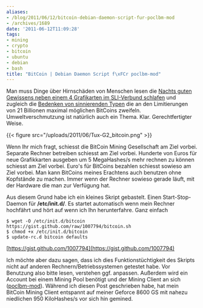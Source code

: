 ```yaml
---
aliases:
- /blog/2011/06/12/bitcoin-debian-daemon-script-fur-poclbm-mod
- /archives/1689
date: '2011-06-12T11:09:28'
tags:
- mining
- crypto
- bitcoin
- ubuntu
- debian
- bash
title: "BitCoin | Debian Daemon Script f\xFCr poclbm-mod"
---
```


Man muss Dinge über Hirnschäden von Menschen lesen die
[Nachts guten Gewissens neben einem 4 Grafikarten im SLI-Verbund schlafen](http://www.bitcoinminingaccidents.com/?p=196)
und zugleich die [Bedenken von sinnierenden Typen](http://tav.espians.com/why-bitcoin-will-fail-as-a-currency.html) die
an den Limitierungen von 21 Billionen maximal möglichen BitCoins zweifeln.
Umweltverschmutzung ist natürlich auch ein Thema. Klar. Gerechtfertigter
Weise.

{{< figure src="/uploads/2011/06/Tux-G2_bitcoin.png" >}}

Wenn Ihr mich fragt, schiesst die BitCoin Mining Gesellschaft am Ziel
vorbei. Separate Rechner betreiben schiesst am Ziel vorbei. Hunderte von
Euros für neue Grafikkarten ausgeben um 5 MegaHashes/s mehr rechnen zu
können schiesst am Ziel vorbei. Euro's für BitCoins bezahlen schiesst
sowieso am Ziel vorbei. Man kann BitCoins meines Erachtens auch benutzen
ohne Kopfstände zu machen. Immer wenn der Rechner sowieso gerade läuft, mit
der Hardware die man zur Verfügung hat.

Aus diesem Grund habe ich ein kleines Skript gebastelt. Einen
Start-Stop-Daemon für **/etc/init.d/**. Es startet automatisch wenn mein
Rechner hochfährt und hört auf wenn ich Ihn herunterfahre. Ganz einfach

```
$ wget -O /etc/init.d/bitcoin https://gist.github.com/raw/1007794/bitcoin.sh
$ chmod +x /etc/init.d/bitcoin
$ update-rc.d bitcoin defaults
```

[https://gist.github.com/1007794](https://gist.github.com/1007794)

Ich möchte aber dazu sagen, dass ich dies Funktionstüchtigkeit des Skripts
nicht auf anderen Rechnern/Betriebssystemen getestet habe. Vor Benutzung
also bitte lesen, verstehen ggf. anpassen. Außerdem wird ein Account bei
einem Mining Pool benötigt und der Mining Client an sich
([poclbm-mod](https://en.bitcoin.it/wiki/Poclbm-mod)). Während ich diesen
Post geschrieben habe, hat mein BitCoin Mining Client entspannt auf meiner
Geforce 8600 GS mit nahezu niedlichen 950 KiloHashes/s vor sich hin
gemined.